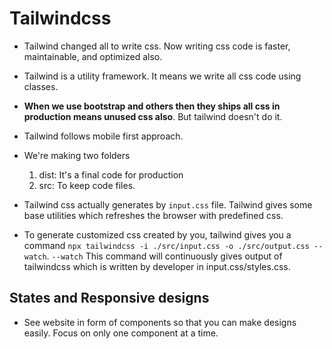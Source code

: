# Tailwindcss

- Tailwind changed all to write css. Now writing css code is faster, maintainable, and optimized also.
- Tailwind is a utility framework. It means we write all css code using classes.
- **When we use bootstrap and others then they ships all css in production means unused css also**. But tailwind doesn't do it.
- Tailwind follows mobile first approach.

- We're making two folders 
    1. dist: It's a final code for production
    2. src: To keep code files.

- Tailwind css actually generates by `input.css` file. Tailwind gives some base utilities which refreshes the browser with predefined css.
- To generate customized css created by you, tailwind gives you a command `npx tailwindcss -i ./src/input.css -o ./src/output.css --watch`. `--watch` This command will continuously gives output of tailwindcss which is written by developer in input.css/styles.css.

## States and Responsive designs

- See website in form of components so that you can make designs easily. Focus on only one component at a time.